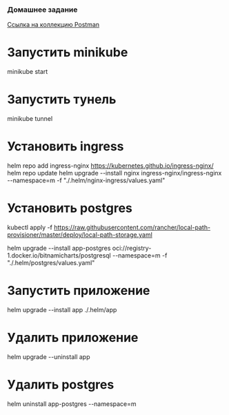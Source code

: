 ### Домашнее задание

[Ссылка на коллекцию Postman](https://api.postman.com/collections/25030056-95baae54-f656-4982-9b04-74b4f8ebb3f6?access_key=PMAT-01HR7T1X626SYX2ED4BTFV4E4F)

# Запустить minikube
minikube start

# Запустить тунель
minikube tunnel

# Установить ingress
helm repo add ingress-nginx https://kubernetes.github.io/ingress-nginx/
helm repo update
helm upgrade --install nginx ingress-nginx/ingress-nginx --namespace=m -f "./.helm/nginx-ingress/values.yaml"

# Установить postgres
kubectl apply -f https://raw.githubusercontent.com/rancher/local-path-provisioner/master/deploy/local-path-storage.yaml

helm upgrade --install app-postgres oci://registry-1.docker.io/bitnamicharts/postgresql --namespace=m -f  "./.helm/postgres/values.yaml"

# Запустить приложение
helm upgrade --install app ./.helm/app

# Удалить приложение
helm upgrade --uninstall app

# Удалить postgres
helm uninstall app-postgres --namespace=m
